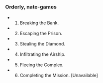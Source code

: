 ### Orderly, nate-games

- 1. Breaking the Bank.
- 2. Escaping the Prison.
- 3. Stealing the Diamond.
- 4. Infiltrating the Airship.
- 5. Fleeing the Complex.
- 6. Completing the Mission. [Unavailable]